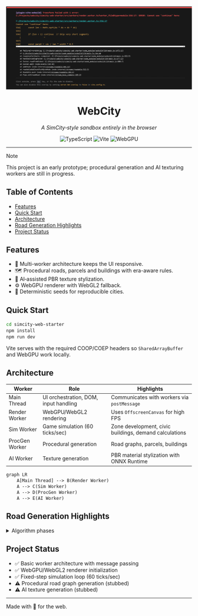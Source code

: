 <p align="center">
  <img src="screenshot.png" alt="WebCity Screenshot" width="700" />
</p>

<h1 align="center">WebCity</h1>
<p align="center"><em>A SimCity‑style sandbox entirely in the browser</em></p>

<p align="center">
  <img src="https://img.shields.io/badge/TypeScript-5.x-3178C6?logo=typescript&logoColor=white" alt="TypeScript" />
  <img src="https://img.shields.io/badge/Vite-5.x-646CFF?logo=vite&logoColor=white" alt="Vite" />
  <img src="https://img.shields.io/badge/WebGPU-ready-brightgreen" alt="WebGPU" />
</p>

---

> [!NOTE]
> This project is an early prototype; procedural generation and AI texturing workers are still in progress.

## Table of Contents
- [Features](#features)
- [Quick Start](#quick-start)
- [Architecture](#architecture)
- [Road Generation Highlights](#road-generation-highlights)
- [Project Status](#project-status)

## Features
- 🧠 Multi-worker architecture keeps the UI responsive.
- 🗺️ Procedural roads, parcels and buildings with era-aware rules.
- 🎨 AI‑assisted PBR texture stylization.
- ⚙️ WebGPU renderer with WebGL2 fallback.
- 🧱 Deterministic seeds for reproducible cities.

## Quick Start
```bash
cd simcity-web-starter
npm install
npm run dev
```
Vite serves with the required COOP/COEP headers so `SharedArrayBuffer` and WebGPU work locally.

## Architecture
| Worker | Role | Highlights |
| ------ | ---- | ---------- |
| Main Thread | UI orchestration, DOM, input handling | Communicates with workers via `postMessage` |
| Render Worker | WebGPU/WebGL2 rendering | Uses `OffscreenCanvas` for high FPS |
| Sim Worker | Game simulation (60 ticks/sec) | Zone development, civic buildings, demand calculations |
| ProcGen Worker | Procedural generation | Road graphs, parcels, buildings |
| AI Worker | Texture generation | PBR material stylization with ONNX Runtime |

```mermaid
graph LR
    A[Main Thread] --> B(Render Worker)
    A --> C(Sim Worker)
    A --> D(ProcGen Worker)
    A --> E(AI Worker)
```

## Road Generation Highlights
<details>
<summary>Algorithm phases</summary>

1. Generate city centers with Poisson disk sampling  
2. Create highway network between centers  
3. Add radial/organic roads from centers  
4. Fill with adaptive grid patterns  
5. Add local roads to fill gaps  
6. Connect isolated sections  
7. Optimize intersection angles  
8. Apply era-based materials  

</details>

## Project Status
- ✅ Basic worker architecture with message passing
- ✅ WebGPU/WebGL2 renderer initialization
- ✅ Fixed-step simulation loop (60 ticks/sec)
- ⚠️ Procedural road graph generation (stubbed)
- ⚠️ AI texture generation (stubbed)

---

Made with 💙 for the web.
